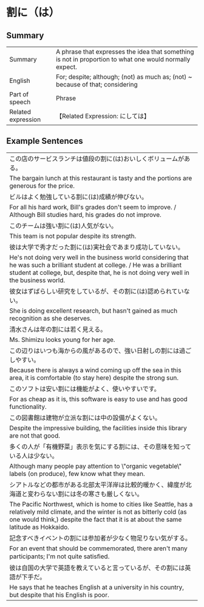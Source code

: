 # 割に（は）

## Summary

<table><tr>   <td>Summary</td>   <td>A phrase that expresses the idea that something is not in proportion to what one would normally expect.</td></tr><tr>   <td>English</td>   <td>For; despite; although; (not) as much as; (not) ~ because of that; considering</td></tr><tr>   <td>Part of speech</td>   <td>Phrase</td></tr><tr>   <td>Related expression</td>   <td>【Related Expression: にしては】</td></tr></table>

## Example Sentences

<table><tr><td>この店のサービスランチは値段の割に(は)おいしくボリュームがある。</td></tr><tr><td>The bargain lunch at this restaurant is tasty and the portions are generous for the price.</td></tr><tr><td>ビルはよく勉強している割に(は)成績が伸びない。</td></tr><tr><td>For all his hard work, Bill's grades don't seem to improve. / Although Bill studies hard, his grades do not improve.</td></tr><tr><td>このチームは強い割に(は)人気がない。</td></tr><tr><td>This team is not popular despite its strength.</td></tr><tr><td>彼は大学で秀才だった割に(は)実社会であまり成功していない。</td></tr><tr><td>He's not doing very well in the business world considering that he was such a brilliant student at college. / He was a brilliant student at college, but, despite that, he is not doing very well in the business world.</td></tr><tr><td>彼女はずばらしい研究をしているが、その割に(は)認められていない。</td></tr><tr><td>She is doing excellent research, but hasn't gained as much recognition as she deserves.</td></tr><tr><td>清水さんは年の割には若く見える。</td></tr><tr><td>Ms. Shimizu looks young for her age.</td></tr><tr><td>この辺りはいつも海からの風があるので、強い日射しの割には過ごしやすい。</td></tr><tr><td>Because there is always a wind coming up off the sea in this area, it is comfortable (to stay here) despite the strong sun.</td></tr><tr><td>このソフトは安い割には機能がよく、使いやすいです。</td></tr><tr><td>For as cheap as it is, this software is easy to use and has good functionality.</td></tr><tr><td>この図書館は建物が立派な割には中の設備がよくない。</td></tr><tr><td>Despite the impressive building, the facilities inside this library are not that good.</td></tr><tr><td>多くの人が「有機野菜」表示を気にする割には、その意味を知っている人は少ない。</td></tr><tr><td>Although many people pay attention to \"organic vegetable\" labels (on produce), few know what they mean.</td></tr><tr><td>シアトルなどの都市がある北部太平洋岸は比較的暖かく、緯度が北海道と変わらない割には冬の寒さも厳しくない。</td></tr><tr><td>The Pacific Northwest, which is home to cities like Seattle, has a relatively mild climate, and the winter is not as bitterly cold (as one would think,) despite the fact that it is at about the same latitude as Hokkaido.</td></tr><tr><td>記念すべきイベントの割には参加者が少なく物足りない気がする。</td></tr><tr><td>For an event that should be commemorated, there aren't many participants; I'm not quite satisﬁed.</td></tr><tr><td>彼は自国の大学で英語を教えていると言っているが、その割には英語が下手だ。</td></tr><tr><td>He says that he teaches English at a university in his country, but despite that his English is poor.</td></tr></table>

